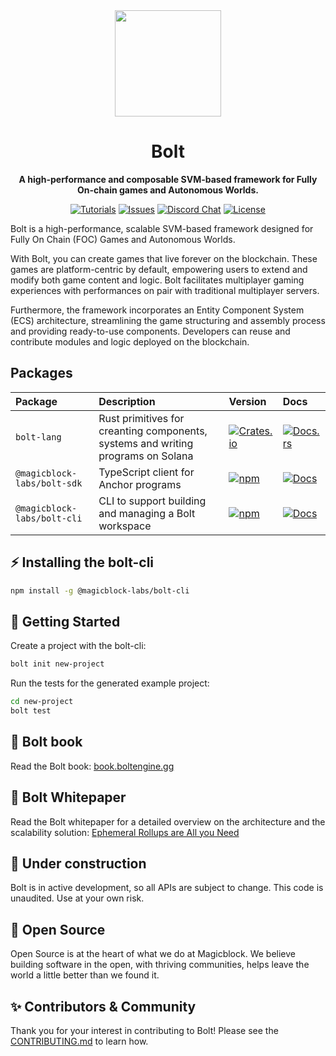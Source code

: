 <div align="center">

  <img height="170x" src="https://book.boltengine.gg/images/bolt.png" />
  

  <h1>Bolt</h1>

  <p>
    <strong>A high-performance and composable SVM-based framework for Fully On-chain games and Autonomous Worlds. </strong>
  </p>

  <p>
    <a href="https://book.boltengine.gg"><img alt="Tutorials" src="https://img.shields.io/badge/docs-tutorials-blueviolet" /></a>
    <a href="https://github.com/magicblock-labs/bolt/issues"><img alt="Issues" src="https://img.shields.io/github/issues/magicblock-labs/bolt?color=blueviolet" /></a>
    <a href="https://discord.com/invite/MBkdC3gxcv"><img alt="Discord Chat" src="https://img.shields.io/discord/943797222162726962?color=blueviolet" /></a>
    <a href="https://opensource.org/licenses/MIT"><img alt="License" src="https://img.shields.io/github/license/magicblock-labs/bolt?color=blueviolet" /></a>
  </p>

</div>

Bolt is a high-performance, scalable SVM-based framework designed for Fully On Chain (FOC) Games and Autonomous Worlds.

With Bolt, you can create games that live forever on the blockchain. These games are platform-centric by default, empowering users to extend and modify both game content and logic. Bolt facilitates multiplayer gaming experiences with performances on pair with traditional multiplayer servers.

Furthermore, the framework incorporates an Entity Component System (ECS) architecture, streamlining the game structuring and assembly process and providing ready-to-use components. Developers can reuse and contribute modules and logic deployed on the blockchain.

## Packages

| Package                     | Description                                                                      | Version                                                                                                                                  | Docs                                                                                                            |
|:----------------------------|:---------------------------------------------------------------------------------|:-----------------------------------------------------------------------------------------------------------------------------------------|:----------------------------------------------------------------------------------------------------------------|
| `bolt-lang`                 | Rust primitives for creanting components, systems and writing programs on Solana | [![Crates.io](https://img.shields.io/crates/v/bolt-lang?color=blue)](https://crates.io/crates/bolt-lang)                                 | [![Docs.rs](https://img.shields.io/badge/docs-tutorials-blue)](https://book.boltengine.gg/)                                    |
| `@magicblock-labs/bolt-sdk` | TypeScript client for Anchor programs                                            | [![npm](https://img.shields.io/npm/v/@magicblock-labs/bolt-sdk.svg?color=blue)](https://www.npmjs.com/package/@magicblock-labs/bolt-sdk)         | [![Docs](https://img.shields.io/badge/docs-tutorials-blue)](https://book.boltengine.gg/getting_started/world_program.html#typescript-sdk-installation)     |
| `@magicblock-labs/bolt-cli` | CLI to support building and managing a Bolt workspace                            | [![npm](https://img.shields.io/npm/v/@magicblock-labs/bolt-cli.svg?color=blue)](https://www.npmjs.com/package/@magicblock-labs/bolt-cli) | [![Docs](https://img.shields.io/badge/docs-tutorials-blue)](https://book.boltengine.gg/getting_started/installation.html) |

## ⚡️ Installing the bolt-cli

```bash
npm install -g @magicblock-labs/bolt-cli
```

## 🔩️ Getting Started

Create a project with the bolt-cli:

```bash
bolt init new-project
```

Run the tests for the generated example project:

```bash
cd new-project
bolt test
```

## 📘 Bolt book

Read the Bolt book: [book.boltengine.gg](https://book.boltengine.gg/)

## 📜 Bolt Whitepaper

Read the Bolt whitepaper for a detailed overview on the architecture and the scalability solution: [Ephemeral Rollups are All you Need](https://arxiv.org/abs/2311.02650)

## 🚧 Under construction

Bolt is in active development, so all APIs are subject to change.
This code is unaudited. Use at your own risk.

## 💚 Open Source

Open Source is at the heart of what we do at Magicblock. We believe building software in the open, with thriving communities, helps leave the world a little better than we found it.


## ✨ Contributors & Community

Thank you for your interest in contributing to Bolt!
Please see the [CONTRIBUTING.md](./CONTRIBUTING.md) to learn how.

